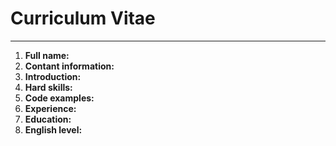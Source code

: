 # Curriculum Vitae
***
1. **Full name:**
2. **Contant information:**
3. **Introduction:**
4. **Hard skills:**
5. **Code examples:**
6. **Experience:**
7. **Education:**
8. **English level:**